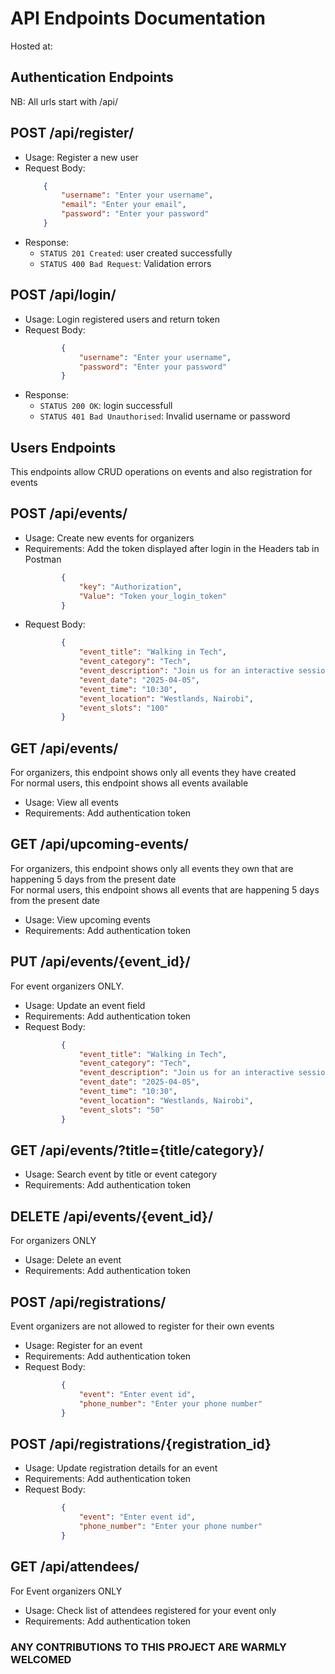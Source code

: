 # API Endpoints Documentation
Hosted at:

## Authentication Endpoints
NB: All urls start with /api/

## POST /api/register/
- Usage: Register a new user
- Request Body:
    ```json
        {
            "username": "Enter your username",
            "email": "Enter your email",
            "password": "Enter your password"
        }
    ```
- Response:
    - `STATUS 201 Created`: user created successfully  
    - `STATUS 400 Bad Request`: Validation errors

## POST /api/login/
- Usage: Login registered users and return token
- Request Body:
    ```json
            {
                "username": "Enter your username",  
                "password": "Enter your password"
            }
    ```
- Response:
    - `STATUS 200 OK`: login successfull    
    - `STATUS 401 Bad Unauthorised`: Invalid username or password


## Users Endpoints
This endpoints allow CRUD operations on events and also registration for events

## POST /api/events/
- Usage: Create new events for organizers
- Requirements: 
    Add the token displayed after login in the Headers tab in Postman
    ```json
            {
                "key": "Authorization",  
                "Value": "Token your_login_token"
            }
    ```
- Request Body:
    ```json
            {
                "event_title": "Walking in Tech",  
                "event_category": "Tech",  
                "event_description": "Join us for an interactive session on the evolving world of tech",  
                "event_date": "2025-04-05",  
                "event_time": "10:30",  
                "event_location": "Westlands, Nairobi",  
                "event_slots": "100"
            }
    ```

## GET /api/events/
For organizers, this endpoint shows only all events they have created  
For normal users, this endpoint shows all events available
- Usage: View all events
- Requirements: Add authentication token

## GET /api/upcoming-events/
For organizers, this endpoint shows only all events they own that are happening 5 days from the present date  
For normal users, this endpoint shows all events that are happening 5 days from the present date  
- Usage: View upcoming events
- Requirements: Add authentication token

## PUT /api/events/{event_id}/
For event organizers ONLY.
- Usage: Update an event field
- Requirements: Add authentication token
- Request Body:
    ```json
            {
                "event_title": "Walking in Tech",  
                "event_category": "Tech",  
                "event_description": "Join us for an interactive session on the evolving world of tech",  
                "event_date": "2025-04-05",  
                "event_time": "10:30",  
                "event_location": "Westlands, Nairobi",  
                "event_slots": "50"
            }
    ```

## GET /api/events/?title={title/category}/
- Usage: Search event by title or event category
- Requirements: Add authentication token

## DELETE /api/events/{event_id}/
For organizers ONLY
- Usage: Delete an event
- Requirements: Add authentication token

## POST /api/registrations/ 
Event organizers are not allowed to register for their own events
- Usage: Register for an event
- Requirements: Add authentication token
- Request Body: 
    ```json
            {
                "event": "Enter event id",  
                "phone_number": "Enter your phone number"
            }
    ```

## POST /api/registrations/{registration_id}
- Usage: Update registration details for an event
- Requirements: Add authentication token
- Request Body: 
    ```json
            {
                "event": "Enter event id",  
                "phone_number": "Enter your phone number"
            }
    ```


## GET /api/attendees/
For Event organizers ONLY
- Usage: Check list of attendees registered for your event only
- Requirements: Add authentication token



### ANY CONTRIBUTIONS TO THIS PROJECT ARE WARMLY WELCOMED